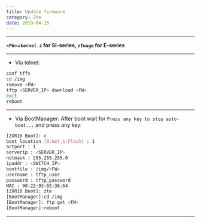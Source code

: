 ```yaml
---
title: Update firmware
category: Zte
date: 2019-04-15
---
```


-----

**`<FW>`=`kernel.z` for SI-series, `zImage` for E-series**

-----

* Via telnet:
```bash
conf tffs
cd /img
remove <FW>
tftp <SERVER_IP> download <FW>
exit
reboot
```

-----

* Via BootManager:
After boot wait for `Press any key to stop auto-boot...` and press any key:
```bash
[ZXR10 Boot]: c
boot location [0:Net,1:Flash] : 1
actport : 1
serverip : <SERVER_IP>
netmask : 255.255.255.0
ipaddr : <SWITCH_IP>
bootfile : /img/<FW>
username : tftp_user
password : tftp_password
MAC : 00:22:93:65:36:64
[ZXR10 Boot]: zte
[BootManager]:cd /img
[BootManager]: ftp get <FW>
[BootManager]:reboot
```

-----